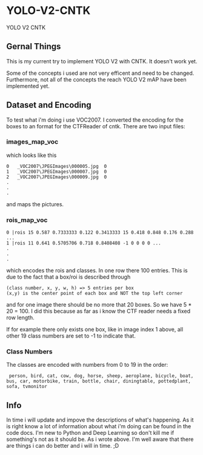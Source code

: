 # YOLO-V2-CNTK
YOLO V2 CNTK

## Gernal Things

This is my current try to implement YOLO V2 with CNTK. It doesn't work yet.

Some of the concepts i used are not very efficent and need to be changed.
Furthermore, not all of the concepts the reach YOLO V2 mAP have been implemented yet.

## Dataset and Encoding

To test what i'm doing i use VOC2007. I converted the encoding for the boxes to an format for the CTFReader of cntk.
There are two input files:

### images_map_voc

which looks like this

    0	_VOC2007\JPEGImages\000005.jpg	0
    1	_VOC2007\JPEGImages\000007.jpg	0
    2	_VOC2007\JPEGImages\000009.jpg	0
    .
    .
    .
    
and maps the pictures.


### rois_map_voc

    0 |rois 15 0.587 0.7333333 0.122 0.3413333 15 0.418 0.848 0.176 0.288 ...
    1 |rois 11 0.641 0.5705706 0.718 0.8408408 -1 0 0 0 0 ...
    .
    . 
    .

which encodes the rois and classes. In one row there 100 entries. This is due to the fact that a box/roi is described through
    
    (class number, x, y, w, h) => 5 entries per box
    (x,y) is the center point of each box and NOT the top left corner

and for one image there should be no more that 20 boxes. So we have 5 * 20 = 100. I did this because as far as i know the CTF reader needs a fixed row length.

If for example there only exists one box, like in image index 1 above, all other 19 class numbers are set to -1 to indicate that. 

### Class Numbers

The classes are encoded with numbers from 0 to 19 in the order:

     person, bird, cat, cow, dog, horse, sheep, aeroplane, bicycle, boat, bus, car, motorbike, train, bottle, chair, diningtable, pottedplant, sofa, tvmonitor
     
     
## Info

In time i will update and impove the descriptions of what's happening. As it is right know a lot of information about what i'm doing can be found in the code docs. I'm new to Python and Deep Learning so don't kill me if something's not as it should be. As i wrote above. I'm well aware that there are things i can do better and i will in time. ;D
